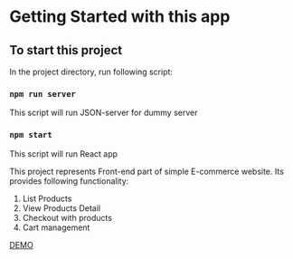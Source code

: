 # Getting Started with this app

## To start this project

In the project directory, run following script:

### `npm run server`

This script will run JSON-server for dummy server

### `npm start`

This script will run React app

This project represents Front-end part of simple E-commerce website. Its provides following functionality:

1. List Products
2. View Products Detail
3. Checkout with products
4. Cart management

[DEMO](https://e-commerce-sample-sepia.vercel.app/)
